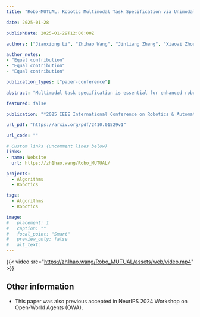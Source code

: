 ```yaml
---
title: "Robo-MUTUAL: Robotic Multimodal Task Specification via Unimodal Learning"

date: 2025-01-28

publishDate: 2025-01-29T12:00:00Z

authors: ["Jianxiong Li", "Zhihao Wang", "Jinliang Zheng", "Xiaoai Zhou", "Guanming Wang", "Guanglu Song", "Yu Liu", "Jingjing Liu", "Ya-Qin Zhang", "Junzhi Yu", "Xianyuan Zhan"]

author_notes:
- "Equal contribution"
- "Equal contribution"
- "Equal contribution"

publication_types: ["paper-conference"]

abstract: "Multimodal task specification is essential for enhanced robotic performance, where Cross-modality Alignment enables the robot to holistically understand complex task instructions. Directly annotating multimodal instructions for model training proves impractical, due to the sparsity of paired multimodal data. In this study, we demonstrate that by leveraging unimodal instructions abundant in real data, we can effectively teach robots to learn multimodal task specifications. First, we endow the robot with strong Cross-modality Alignment capabilities, by pretraining a robotic multimodal encoder using extensive out-of-domain data. Then, we employ two Collapse and Corrupt operations to further bridge the remaining modality gap in the learned multimodal representation. This approach projects different modalities of identical task goal as interchangeable representations, thus enabling accurate robotic operations within a well-aligned multimodal latent space. Evaluation across more than 130 tasks and 4000 evaluations on both simulated LIBERO benchmark and real robot platforms showcases the superior capabilities of our proposed framework, demonstrating significant advantage in overcoming data constraints in robotic learning."

featured: false

publication: "*2025 IEEE International Conference on Robotics & Automation (ICRA 2025)*"

url_pdf: "https://arxiv.org/pdf/2410.01529v1"

url_code: ""

# Custom links (uncomment lines below)
links:
- name: Website
  url: https://zh1hao.wang/Robo_MUTUAL/

projects: 
  - Algorithms  
  - Robotics

tags:
  - Algorithms
  - Robotics

image:
#   placement: 1
#   caption: ""
#   focal_point: "Smart"
#   preview_only: false
#   alt_text:
---
```

{{< video src="https://zh1hao.wang/Robo_MUTUAL/assets/web/video.mp4" >}}


## **Other information**
- This paper was also previous accepted in NeurIPS 2024 Workshop on Open-World Agents (OWA).
